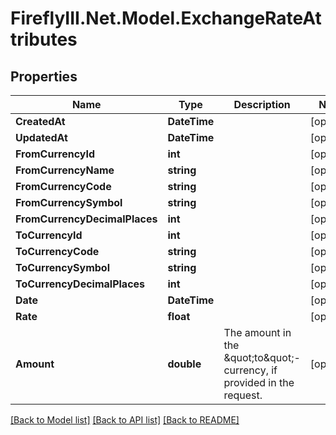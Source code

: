 # FireflyIII.Net.Model.ExchangeRateAttributes
## Properties

Name | Type | Description | Notes
------------ | ------------- | ------------- | -------------
**CreatedAt** | **DateTime** |  | [optional] 
**UpdatedAt** | **DateTime** |  | [optional] 
**FromCurrencyId** | **int** |  | [optional] 
**FromCurrencyName** | **string** |  | [optional] 
**FromCurrencyCode** | **string** |  | [optional] 
**FromCurrencySymbol** | **string** |  | [optional] 
**FromCurrencyDecimalPlaces** | **int** |  | [optional] 
**ToCurrencyId** | **int** |  | [optional] 
**ToCurrencyCode** | **string** |  | [optional] 
**ToCurrencySymbol** | **string** |  | [optional] 
**ToCurrencyDecimalPlaces** | **int** |  | [optional] 
**Date** | **DateTime** |  | [optional] 
**Rate** | **float** |  | [optional] 
**Amount** | **double** | The amount in the \&quot;to\&quot;-currency, if provided in the request. | [optional] 

[[Back to Model list]](../README.md#documentation-for-models) [[Back to API list]](../README.md#documentation-for-api-endpoints) [[Back to README]](../README.md)

